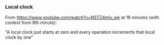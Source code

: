 


### Local clock

From https://www.youtube.com/watch?v=NSTZ4mIv_wk at 18 minutes (with context from 8th minute):

"A local clock just starts at zero and every operation increments that local clock by one"
